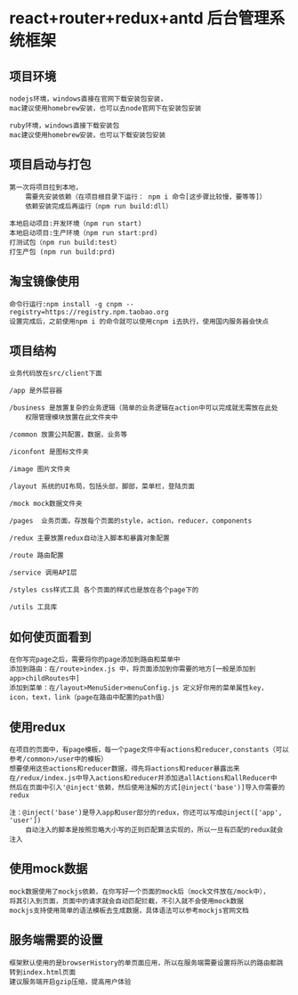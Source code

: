 # react+router+redux+antd 后台管理系统框架

## 项目环境

    nodejs环境，windows直接在官网下载安装包安装，
    mac建议使用homebrew安装，也可以去node官网下在安装包安装

    ruby环境，windows直接下载安装包
    mac建议使用homebrew安装，也可以下载安装包安装

## 项目启动与打包

    第一次将项目拉到本地，
        需要先安装依赖（在项目根目录下运行： npm i 命令[这步骤比较慢，要等等]）
        依赖安装完成后再运行（npm run build:dll）

    本地启动项目:开发环境（npm run start)
    本地启动项目:生产环境（npm run start:prd)
    打测试包（npm run build:test）
    打生产包 (npm run build:prd)

## 淘宝镜像使用

    命令行运行:npm install -g cnpm --registry=https://registry.npm.taobao.org
    设置完成后，之前使用npm i 的命令就可以使用cnpm i去执行，使用国内服务器会快点

## 项目结构

    业务代码放在src/client下面

    /app 是外层容器

    /business 是放置复杂的业务逻辑（简单的业务逻辑在action中可以完成就无需放在此处
        权限管理模块放置在此文件夹中

    /common 放置公共配置，数据，业务等

    /iconfont 是图标文件夹

    /image 图片文件夹

    /layout 系统的UI布局，包括头部，脚部，菜单栏，登陆页面

    /mock mock数据文件夹

    /pages  业务页面，存放每个页面的style，action，reducer，components

    /redux 主要放置redux自动注入脚本和暴露对象配置

    /route 路由配置

    /service 调用API层

    /styles css样式工具 各个页面的样式也是放在各个page下的

    /utils 工具库

## 如何使页面看到

    在你写完page之后，需要将你的page添加到路由和菜单中
    添加到路由：在/route>index.js 中，将页面添加到你需要的地方[一般是添加到app>childRoutes中]
    添加到菜单：在/layout>MenuSider>menuConfig.js 定义好你用的菜单属性key，icon，text，link（page在路由中配置的path值）

## 使用redux

    在项目的页面中，有page模板，每一个page文件中有actions和reducer,constants（可以参考/common>/user中的模板）
    想要使用这些actions和reducer数据，得先将actions和reducer暴露出来
    在/redux/index.js中导入actions和reducer并添加进allActions和allReducer中
    然后在页面中引入'@inject'依赖，然后使用注解的方式[@inject('base')]导入你需要的redux

    注：@inject('base')是导入app和user部分的redux，你还可以写成@inject(['app', 'user'])
        自动注入的脚本是按照忽略大小写的正则匹配算法实现的，所以一旦有匹配的redux就会注入


## 使用mock数据

    mock数据使用了mockjs依赖，在你写好一个页面的mock后（mock文件放在/mock中），
    将其引入到页面，页面中的请求就会自动匹配拦截，不引入就不会使用mock数据
    mockjs支持使用简单的语法模板去生成数据，具体语法可以参考mockjs官网文档

## 服务端需要的设置

    框架默认使用的是browserHistory的单页面应用，所以在服务端需要设置将所以的路由都跳转到index.html页面
    建议服务端开启gzip压缩，提高用户体验